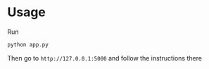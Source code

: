 # Usage

Run 

```bash
python app.py
```

Then go to `http://127.0.0.1:5000` and follow the instructions there